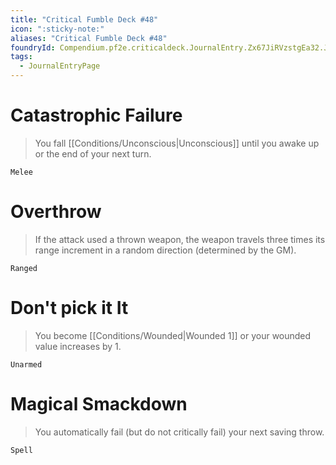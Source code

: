 ```yaml
---
title: "Critical Fumble Deck #48"
icon: ":sticky-note:"
aliases: "Critical Fumble Deck #48"
foundryId: Compendium.pf2e.criticaldeck.JournalEntry.Zx67JiRVzstgEa32.JournalEntryPage.hbbqXuMIjP1O5ivM
tags:
  - JournalEntryPage
---
```

# Catastrophic Failure

> You fall [[Conditions/Unconscious|Unconscious]] until you awake up or the end of your next turn.

`Melee`

# Overthrow

> If the attack used a thrown weapon, the weapon travels three times its range increment in a random direction (determined by the GM).

`Ranged`

# Don't pick it It

> You become [[Conditions/Wounded|Wounded 1]] or your wounded value increases by 1.

`Unarmed`

# Magical Smackdown

> You automatically fail (but do not critically fail) your next saving throw.

`Spell`